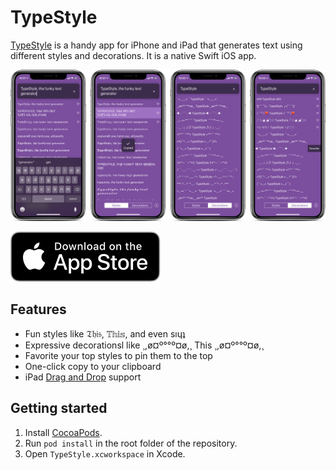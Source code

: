# TypeStyle

[TypeStyle](https://typestyle.app/) is a handy app for iPhone and iPad that generates text using different styles and decorations. It is a native Swift iOS app.

![TypeStyle app screenshots on iPhone X](media/iphone-x-screenshots.png)

[![Download on the App Store](media/app-store-badge.svg)](https://itunes.apple.com/us/app/typestyle/id1441019779?ls=1&mt=8)

## Features

* Fun styles like 𝔗𝔥𝔦𝔰, 𝕋𝕙𝕚𝕤, and even sıɥʇ
* Expressive decorationsl like ¸,ø¤º°°º¤ø,¸ This ¸,ø¤º°°º¤ø,¸
* Favorite your top styles to pin them to the top
* One-click copy to your clipboard
* iPad [Drag and Drop](https://developer.apple.com/ios/drag-and-drop/) support

## Getting started

1. Install [CocoaPods](http://cocoapods.org/).
2. Run `pod install` in the root folder of the repository.
5. Open `TypeStyle.xcworkspace` in Xcode.
